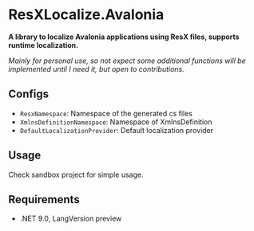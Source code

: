 # ResXLocalize.Avalonia

**A library to localize Avalonia applications using ResX files, supports runtime localization.**

*Mainly for personal use, so not expect some additional functions will be implemented until I need it, but open to contributions.*

## Configs

* `ResxNamespace`: Namespace of the generated cs files
* `XmlnsDefinitionNamespace`: Namespace of XmlnsDefinition
* `DefaultLocalizationProvider`: Default localization provider

## Usage

Check sandbox project for simple usage.

## Requirements

* .NET 9.0, LangVersion preview